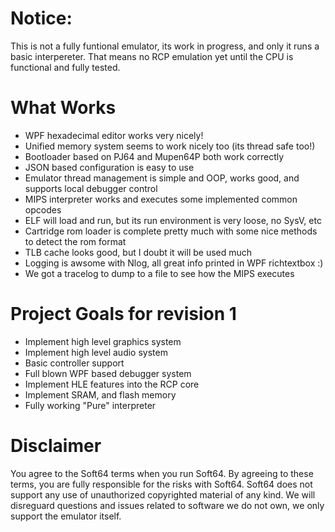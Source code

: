 # Notice: #
This is not a fully funtional emulator, its work in progress, and only it runs a basic interpereter.  That means no RCP emulation yet until the CPU is functional and fully tested.

# What Works
* WPF hexadecimal editor works very nicely!
* Unified memory system seems to work nicely too (its thread safe too!)
* Bootloader based on PJ64 and Mupen64P both work correctly
* JSON based configuration is easy to use
* Emulator thread management is simple and OOP, works good, and supports local debugger control
* MIPS interpreter works and executes some implemented common opcodes
* ELF will load and run, but its run environment is very loose, no SysV, etc
* Cartridge rom loader is complete pretty much with some nice methods to detect the rom format
* TLB cache looks good, but I doubt it will be used much
* Logging is awsome with Nlog, all great info printed in WPF richtextbox :)
* We got a tracelog to dump to a file to see how the MIPS executes

# Project Goals for revision 1 #
* Implement high level graphics system
* Implement high level audio system
* Basic controller support
* Full blown WPF based debugger system
* Implement HLE features into the RCP core
* Implement SRAM, and flash memory
* Fully working "Pure" interpreter

# Disclaimer #
You agree to the Soft64 terms when you run Soft64.  By agreeing to these terms, you are fully responsible for the risks with Soft64.  Soft64 does not support any use of unauthorized copyrighted material of any kind.  We will disreguard questions and issues related to software we do not own, we only support the emulator itself.
